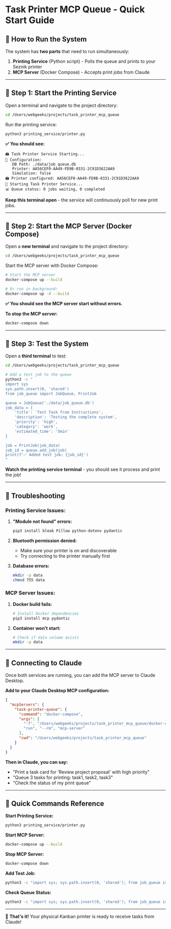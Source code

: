# Task Printer MCP Queue - Quick Start Guide

## 🚀 How to Run the System

The system has **two parts** that need to run simultaneously:

1. **Printing Service** (Python script) - Polls the queue and prints to your Seznik printer
2. **MCP Server** (Docker Compose) - Accepts print jobs from Claude

---

## 📝 Step 1: Start the Printing Service

Open a terminal and navigate to the project directory:

```bash
cd /Users/webgeeks/projects/task_printer_mcp_queue
```

Run the printing service:

```bash
python3 printing_service/printer.py
```

**✅ You should see:**
```
🖨️ Task Printer Service Starting...
🔧 Configuration:
   DB Path: ./data/job_queue.db
   Printer: AA56CEF0-AA49-FD9B-0331-2C91D3622AA9
   Simulation: false
🖨️ Printer configured: AA56CEF0-AA49-FD9B-0331-2C91D3622AA9
🚀 Starting Task Printer Service...
📊 Queue status: 0 jobs waiting, 0 completed
```

**Keep this terminal open** - the service will continuously poll for new print jobs.

---

## 🐳 Step 2: Start the MCP Server (Docker Compose)

Open a **new terminal** and navigate to the project directory:

```bash
cd /Users/webgeeks/projects/task_printer_mcp_queue
```

Start the MCP server with Docker Compose:

```bash
# Start the MCP server
docker-compose up --build

# Or run in background:
docker-compose up -d --build
```

**✅ You should see the MCP server start without errors.**

**To stop the MCP server:**
```bash
docker-compose down
```

---

## 🧪 Step 3: Test the System

Open a **third terminal** to test:

```bash
cd /Users/webgeeks/projects/task_printer_mcp_queue

# Add a test job to the queue
python3 -c "
import sys
sys.path.insert(0, 'shared')
from job_queue import JobQueue, PrintJob

queue = JobQueue('./data/job_queue.db')
job_data = {
    'title': 'Test Task from Instructions',
    'description': 'Testing the complete system',
    'priority': 'high',
    'category': 'work',
    'estimated_time': '5min'
}

job = PrintJob(job_data)
job_id = queue.add_job(job)
print(f'✅ Added test job: {job_id}')
"
```

**Watch the printing service terminal** - you should see it process and print the job!

---

## 🔧 Troubleshooting

### Printing Service Issues:

1. **"Module not found" errors:**
   ```bash
   pip3 install bleak Pillow python-dotenv pydantic
   ```

2. **Bluetooth permission denied:**
   - Make sure your printer is on and discoverable
   - Try connecting to the printer manually first

3. **Database errors:**
   ```bash
   mkdir -p data
   chmod 755 data
   ```

### MCP Server Issues:

1. **Docker build fails:**
   ```bash
   # Install Docker dependencies
   pip3 install mcp pydantic
   ```

2. **Container won't start:**
   ```bash
   # Check if data volume exists
   mkdir -p data
   ```

---

## 📱 Connecting to Claude

Once both services are running, you can add the MCP server to Claude Desktop.

**Add to your Claude Desktop MCP configuration:**

```json
{
  "mcpServers": {
    "task-printer-queue": {
      "command": "docker-compose",
      "args": [
        "-f", "/Users/webgeeks/projects/task_printer_mcp_queue/docker-compose.yml",
        "run", "--rm", "mcp-server"
      ],
      "cwd": "/Users/webgeeks/projects/task_printer_mcp_queue"
    }
  }
}
```

**Then in Claude, you can say:**
- "Print a task card for 'Review project proposal' with high priority"
- "Queue 3 tasks for printing: task1, task2, task3"
- "Check the status of my print queue"

---

## 🎯 Quick Commands Reference

**Start Printing Service:**
```bash
python3 printing_service/printer.py
```

**Start MCP Server:**
```bash
docker-compose up --build
```

**Stop MCP Server:**
```bash
docker-compose down
```

**Add Test Job:**
```bash
python3 -c "import sys; sys.path.insert(0, 'shared'); from job_queue import JobQueue, PrintJob; queue = JobQueue('./data/job_queue.db'); job = PrintJob({'title': 'Test Task', 'priority': 'high'}); print(f'Added: {queue.add_job(job)}')"
```

**Check Queue Status:**
```bash
python3 -c "import sys; sys.path.insert(0, 'shared'); from job_queue import JobQueue; queue = JobQueue('./data/job_queue.db'); print(queue.get_queue_stats())"
```

---

🎉 **That's it!** Your physical Kanban printer is ready to receive tasks from Claude!